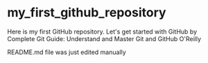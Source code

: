 # my_first_github_repository
Here is my first GitHub repository. Let's get started with GitHub by Complete Git Guide: Understand and Master Git and GitHub O'Reilly

README.md file was just edited manually
